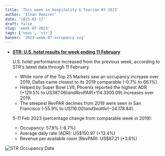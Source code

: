 ```yaml
---
title: 'This week in Hospitality & Tourism #7 2023'
author: 'Ilhan Demirer'
date: '2023-02-17'
draft: false
slug: 'week-07-2023'
tags: ['news', 'str']
banner: '2023-week-07-occupancy.svg'
---
```


- **[STR: U.S. hotel results for week ending 11 February](https://str.com/press-release/us-hotel-results-week-ending-11-february)**

  U.S. hotel performance increased from the previous week, according to STR‘s latest data through 11 February.

  - While none of the Top 25 Markets saw an occupancy increase over 2019, Dallas came closest to its 2019 comparable (-0.7% to 66.1%).
  - Helped by Super Bowl LVII, Phoenix reported the highest ADR (+129.5% to US$387.06) and RevPAR (+114.3% to US$300.09) increases over 2019.
  - The steepest RevPAR declines from 2019 were seen in San Francisco (-55.9% to US$116.00) and Seattle (-24.1% to US$78.84).

  5-11 Feb 2023 (percentage change from comparable week in 2019):

  - Occupancy: 57.8% (-8.7%)
  - Average daily rate (ADR): US$150.97 (+13.4%)
  - Revenue per available room (RevPAR): US$87.21 (+3.6%)

![STR Occupancy Data](/images/blogimages/2023-week-07-occupancy.svg)
